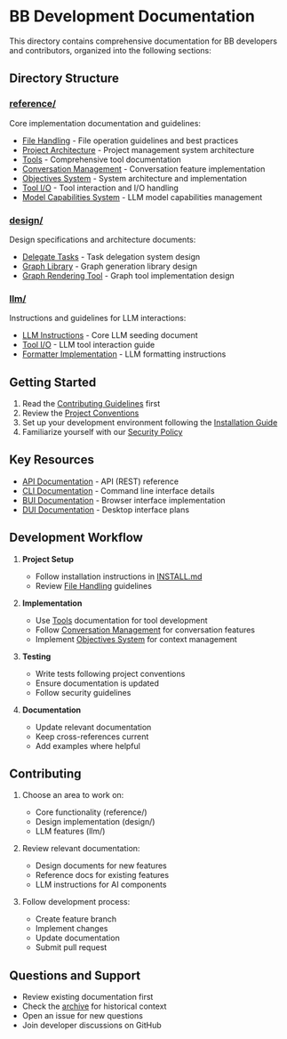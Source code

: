 # BB Development Documentation

This directory contains comprehensive documentation for BB developers and contributors, organized into the following sections:

## Directory Structure

### [reference/](reference/)
Core implementation documentation and guidelines:
- [File Handling](reference/file_handling.md) - File operation guidelines and best practices
- [Project Architecture](reference/project_architecture.md) - Project management system architecture
- [Tools](reference/tools.md) - Comprehensive tool documentation
- [Conversation Management](reference/conversation_management.md) - Conversation feature implementation
- [Objectives System](reference/objectives_system.md) - System architecture and implementation
- [Tool I/O](reference/tool_io.md) - Tool interaction and I/O handling
- [Model Capabilities System](model-capabilities-system.md) - LLM model capabilities management

### [design/](design/)
Design specifications and architecture documents:
- [Delegate Tasks](design/delegate_tasks_design.md) - Task delegation system design
- [Graph Library](design/graph_library.md) - Graph generation library design
- [Graph Rendering Tool](design/graph_rendering_tool.md) - Graph tool implementation design

### [llm/](llm/)
Instructions and guidelines for LLM interactions:
- [LLM Instructions](llm/llm_instructions.md) - Core LLM seeding document
- [Tool I/O](llm/tool_io.md) - LLM tool interaction guide
- [Formatter Implementation](llm/formatter_implementation_instructions.md) - LLM formatting instructions

## Getting Started

1. Read the [Contributing Guidelines](../CONTRIBUTING.md) first
2. Review the [Project Conventions](../../CONVENTIONS.md)
3. Set up your development environment following the [Installation Guide](../../INSTALL.md)
4. Familiarize yourself with our [Security Policy](../SECURITY.md)

## Key Resources

- [API Documentation](../API.md) - API (REST) reference
- [CLI Documentation](../CLI.md) - Command line interface details
- [BUI Documentation](../BUI.md) - Browser interface implementation
- [DUI Documentation](../DUI.md) - Desktop interface plans

## Development Workflow

1. **Project Setup**
   - Follow installation instructions in [INSTALL.md](../../INSTALL.md)
   - Review [File Handling](reference/file_handling.md) guidelines

2. **Implementation**
   - Use [Tools](reference/tools.md) documentation for tool development
   - Follow [Conversation Management](reference/conversation_management.md) for conversation features
   - Implement [Objectives System](reference/objectives_system.md) for context management

3. **Testing**
   - Write tests following project conventions
   - Ensure documentation is updated
   - Follow security guidelines

4. **Documentation**
   - Update relevant documentation
   - Keep cross-references current
   - Add examples where helpful

## Contributing

1. Choose an area to work on:
   - Core functionality (reference/)
   - Design implementation (design/)
   - LLM features (llm/)

2. Review relevant documentation:
   - Design documents for new features
   - Reference docs for existing features
   - LLM instructions for AI components

3. Follow development process:
   - Create feature branch
   - Implement changes
   - Update documentation
   - Submit pull request

## Questions and Support

- Review existing documentation first
- Check the [archive](../zarchive/) for historical context
- Open an issue for new questions
- Join developer discussions on GitHub